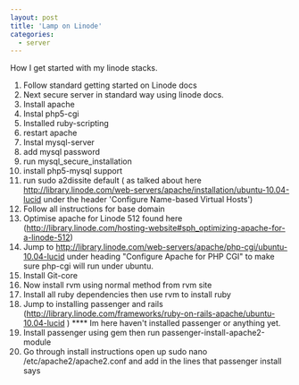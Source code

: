 ```yaml
---
layout: post
title: 'Lamp on Linode'
categories:
  - server
---
```


How I get started with my linode stacks.

1. Follow standard getting started on Linode docs
2. Next secure server in standard way using linode docs.
3. Install apache
4. Instal php5-cgi
5. Installed ruby-scripting
7. restart apache
8. Instal mysql-server
9. add mysql password
10. run mysql_secure_installation
11. install php5-mysql support
12. run sudo a2dissite default ( as talked about here http://library.linode.com/web-servers/apache/installation/ubuntu-10.04-lucid under the header 'Configure Name-based Virtual Hosts')
12. Follow all instructions for base domain
13. Optimise apache for Linode 512 found here (http://library.linode.com/hosting-website#sph_optimizing-apache-for-a-linode-512)
14. Jump to http://library.linode.com/web-servers/apache/php-cgi/ubuntu-10.04-lucid under heading "Configure Apache for PHP CGI" to make sure php-cgi will run under ubuntu.
15. Install Git-core
16. Now install rvm using normal method from rvm site
17. Install all ruby dependencies then use rvm to install ruby
15. Jump to installing passenger and rails (http://library.linode.com/frameworks/ruby-on-rails-apache/ubuntu-10.04-lucid ) **** Im here haven't installed passenger or anything yet.
19. Install passenger using gem then run passenger-install-apache2-module
20. Go through install instructions open up sudo nano  /etc/apache2/apache2.conf and add in the lines that passenger install says

